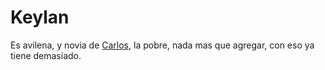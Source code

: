 # Keylan

Es avilena, y novia de [Carlos](/wiki/Carlos), la pobre, nada mas que agregar, con eso ya tiene demasiado.